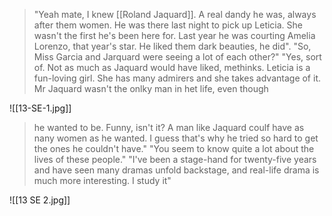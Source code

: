 > "Yeah mate, I knew [[Roland Jaquard]]. A real dandy he was, always after them women. He was there last night to pick up Leticia. She wasn't the first he's been here for. Last year he was courting Amelia Lorenzo, that year's star. He liked them dark beauties, he did".
> "So, Miss Garcia and Jarquard were seeing a lot of each other?"
> "Yes, sort of. Not as much as Jaquard would have liked, methinks. Leticia is a fun-loving girl. She has many admirers and she takes advantage of it. Mr Jaquard wasn't the onlky man in het life, even though

![[13-SE-1.jpg]]

> he wanted to be. Funny, isn't it? A man like Jaquard coulf have as nany women as he wanted. I guess that's why he tried so hard to get the ones he couldn't have."
> "You seem to know quite a lot about the lives of these people."
> "I've been a stage-hand for twenty-five years and have seen many dramas unfold backstage, and real-life drama is much more interesting. I study it"
> 



![[13 SE 2.jpg]]